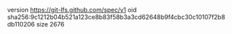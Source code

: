 version https://git-lfs.github.com/spec/v1
oid sha256:9c1212b04b521a123ce8b83f58b3a3cd62648b9f4cbc30c10107f2b8db110206
size 2676

